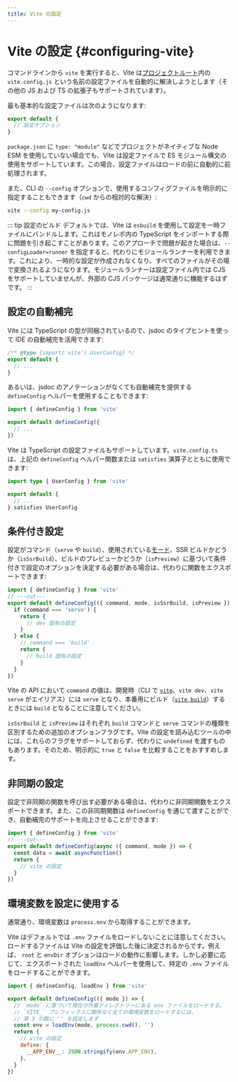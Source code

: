 ```yaml
---
title: Vite の設定
---
```


# Vite の設定 {#configuring-vite}

コマンドラインから `vite` を実行すると、Vite は[プロジェクトルート](/guide/#index-html-and-project-root)内の `vite.config.js` という名前の設定ファイルを自動的に解決しようとします（その他の JS および TS の拡張子もサポートされています）。

最も基本的な設定ファイルは次のようになります:

```js [vite.config.js]
export default {
  // 設定オプション
}
```

`package.json` に `type: "module"` などでプロジェクトがネイティブな Node ESM を使用していない場合でも、Vite は設定ファイルで ES モジュール構文の使用をサポートしています。この場合、設定ファイルはロードの前に自動的に前処理されます。

また、CLI の `--config` オプションで、使用するコンフィグファイルを明示的に指定することもできます（`cwd` からの相対的な解決）:

```bash
vite --config my-config.js
```

::: tip 設定のビルド
デフォルトでは、Vite は `esbuild` を使用して設定を一時ファイルにバンドルします。これはモノレポ内の TypeScript をインポートする際に問題を引き起こすことがあります。このアプローチで問題が起きた場合は、`--configLoader=runner` を指定すると、代わりにモジュールランナーを利用できます。これにより、一時的な設定が作成されなくなり、すべてのファイルがその場で変換されるようになります。モジュールランナーは設定ファイル内では CJS をサポートしていませんが、外部の CJS パッケージは通常通りに機能するはずです。
:::

## 設定の自動補完

Vite には TypeScript の型が同梱されているので、jsdoc のタイプヒントを使って IDE の自動補完を活用できます:

```js
/** @type {import('vite').UserConfig} */
export default {
  // ...
}
```

あるいは、jsdoc のアノテーションがなくても自動補完を提供する `defineConfig` ヘルパーを使用することもできます:

```js
import { defineConfig } from 'vite'

export default defineConfig({
  // ...
})
```

Vite は TypeScript の設定ファイルもサポートしています。`vite.config.ts` は、上記の `defineConfig` ヘルパー関数または `satisfies` 演算子とともに使用できます:

```ts
import type { UserConfig } from 'vite'

export default {
  // ...
} satisfies UserConfig
```

## 条件付き設定

設定がコマンド（`serve` や `build`）、使用されている[モード](/guide/env-and-mode)、SSR ビルドかどうか（`isSsrBuild`）、ビルドのプレビューかどうか（`isPreview`）に基づいて条件付きで設定のオプションを決定する必要がある場合は、代わりに関数をエクスポートできます:

```js twoslash
import { defineConfig } from 'vite'
// ---cut---
export default defineConfig(({ command, mode, isSsrBuild, isPreview }) => {
  if (command === 'serve') {
    return {
      // dev 固有の設定
    }
  } else {
    // command === 'build'
    return {
      // build 固有の設定
    }
  }
})
```

Vite の API において `command` の値は、開発時（CLI で [`vite`](/guide/cli#vite)、`vite dev`、`vite serve` がエイリアス）には `serve` となり、本番用にビルド（[`vite build`](/guide/cli#vite-build)）するときには `build` となることに注意してください。

`isSsrBuild` と `isPreview` はそれぞれ `build` コマンドと `serve` コマンドの種類を区別するための追加のオプションフラグです。Vite の設定を読み込むツールの中には、これらのフラグをサポートしておらず、代わりに `undefined` を渡すものもあります。そのため、明示的に `true` と `false` を比較することをおすすめします。

## 非同期の設定

設定で非同期の関数を呼び出す必要がある場合は、代わりに非同期関数をエクスポートできます。また、この非同期関数は `defineConfig` を通じて渡すことができ、自動補完のサポートを向上させることができます:

```js twoslash
import { defineConfig } from 'vite'
// ---cut---
export default defineConfig(async ({ command, mode }) => {
  const data = await asyncFunction()
  return {
    // vite の設定
  }
})
```

## 環境変数を設定に使用する

通常通り、環境変数は `process.env` から取得することができます。

Vite はデフォルトでは `.env` ファイルをロードしないことに注意してください。ロードするファイルは Vite の設定を評価した後に決定されるからです。例えば、 `root` と `envDir` オプションはロードの動作に影響します。しかし必要に応じて、エクスポートされた `loadEnv` ヘルパーを使用して、特定の `.env` ファイルをロードすることができます。

```js twoslash
import { defineConfig, loadEnv } from 'vite'

export default defineConfig(({ mode }) => {
  // `mode` に基づいて現在の作業ディレクトリーにある env ファイルをロードする。
  // `VITE_` プレフィックスに関係なく全ての環境変数をロードするには、
  // 第 3 引数に '' を設定します
  const env = loadEnv(mode, process.cwd(), '')
  return {
    // vite の設定
    define: {
      __APP_ENV__: JSON.stringify(env.APP_ENV),
    },
  }
})
```
